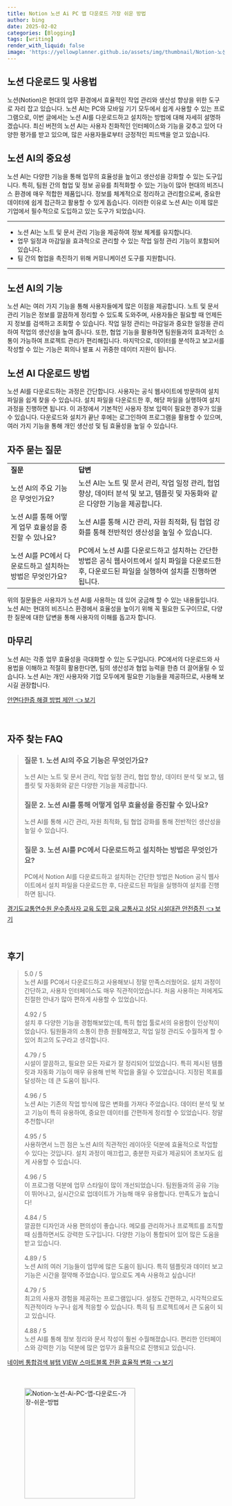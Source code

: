 ```yaml
---
title: Notion 노션 Ai PC 앱 다운로드 가장 쉬운 방법
author: bing
date: 2025-02-02
categories: [Blogging]
tags: [writing]
render_with_liquid: false
image: 'https://yellowplanner.github.io/assets/img/thumbnail/Notion-노션-Ai-PC-앱-다운로드-가장-쉬운-방법.webp'
---
```



<h2 id='노션 다운로드 및 사용법'>노션 다운로드 및 사용법</h2>

<p>노션(Notion)은 현대의 업무 환경에서 효율적인 작업 관리와 생산성 향상을 위한 도구로 자리 잡고 있습니다. 노션 AI는 PC와 모바일 기기 모두에서 쉽게 사용할 수 있는 프로그램으로, 이번 글에서는 노션 AI를 다운로드하고 설치하는 방법에 대해 자세히 설명하겠습니다. 최신 버전의 노션 AI는 사용자 친화적인 인터페이스와 기능을 갖추고 있어 다양한 평가를 받고 있으며, 많은 사용자들로부터 긍정적인 피드백을 얻고 있습니다.</p>

<h2 id='노션 AI의 중요성'>노션 AI의 중요성</h2>

<p>노션 AI는 다양한 기능을 통해 업무의 효율성을 높이고 생산성을 강화할 수 있는 도구입니다. 특히, 팀원 간의 협업 및 정보 공유를 최적화할 수 있는 기능이 많아 현대의 비즈니스 환경에 매우 적합한 제품입니다. 정보를 체계적으로 정리하고 관리함으로써, 중요한 데이터에 쉽게 접근하고 활용할 수 있게 돕습니다. 이러한 이유로 노션 AI는 이제 많은 기업에서 필수적으로 도입하고 있는 도구가 되었습니다.</p>

<hr />

<ul>
    <li>노션 AI는 노트 및 문서 관리 기능을 제공하여 정보 체계를 유지합니다.</li>
    <li>업무 일정과 마감일을 효과적으로 관리할 수 있는 작업 일정 관리 기능이 포함되어 있습니다.</li>
    <li>팀 간의 협업을 촉진하기 위해 커뮤니케이션 도구를 지원합니다.</li>
</ul>

<hr />

<h2 id='노션 AI의 기능'>노션 AI의 기능</h2>

<p>노션 AI는 여러 가지 기능을 통해 사용자들에게 많은 이점을 제공합니다. 노트 및 문서 관리 기능은 정보를 깔끔하게 정리할 수 있도록 도와주며, 사용자들은 필요할 때 언제든지 정보를 검색하고 조회할 수 있습니다. 작업 일정 관리는 마감일과 중요한 일정을 관리하여 작업의 생산성을 높여 줍니다. 또한, 협업 기능을 활용하면 팀원들과의 효과적인 소통이 가능하여 프로젝트 관리가 편리해집니다. 마지막으로, 데이터를 분석하고 보고서를 작성할 수 있는 기능은 회의나 발표 시 귀중한 데이터 지원이 됩니다.</p>

<h2 id='노션 AI 다운로드 방법'>노션 AI 다운로드 방법</h2>

<p>노션 AI를 다운로드하는 과정은 간단합니다. 사용자는 공식 웹사이트에 방문하여 설치 파일을 쉽게 찾을 수 있습니다. 설치 파일을 다운로드한 후, 해당 파일을 실행하여 설치 과정을 진행하면 됩니다. 이 과정에서 기본적인 사용자 정보 입력이 필요한 경우가 있을 수 있습니다. 다운로드와 설치가 끝난 후에는 로그인하여 프로그램을 활용할 수 있으며, 여러 가지 기능을 통해 개인 생산성 및 팀 효율성을 높일 수 있습니다.</p>

<h2 id='자주 묻는 질문'>자주 묻는 질문</h2>

<table>
    <tr>
        <td><b>질문</b></td>
        <td><b>답변</b></td>
    </tr>
    <tr>
        <td>노션 AI의 주요 기능은 무엇인가요?</td>
        <td>노션 AI는 노트 및 문서 관리, 작업 일정 관리, 협업 향상, 데이터 분석 및 보고, 템플릿 및 자동화와 같은 다양한 기능을 제공합니다.</td>
    </tr>
    <tr>
        <td>노션 AI를 통해 어떻게 업무 효율성을 증진할 수 있나요?</td>
        <td>노션 AI를 통해 시간 관리, 자원 최적화, 팀 협업 강화를 통해 전반적인 생산성을 높일 수 있습니다.</td>
    </tr>
    <tr>
        <td>노션 AI를 PC에서 다운로드하고 설치하는 방법은 무엇인가요?</td>
        <td>PC에서 노션 AI를 다운로드하고 설치하는 간단한 방법은 공식 웹사이트에서 설치 파일을 다운로드한 후, 다운로드된 파일을 실행하여 설치를 진행하면 됩니다.</td>
    </tr>
</table>

<p>위의 질문들은 사용자가 노션 AI를 사용하는 데 있어 궁금해 할 수 있는 내용들입니다. 노션 AI는 현대의 비즈니스 환경에서 효율성을 높이기 위해 꼭 필요한 도구이므로, 다양한 질문에 대한 답변을 통해 사용자의 이해를 돕고자 합니다.</p>

<h2 id='마무리'>마무리</h2>

<p>노션 AI는 각종 업무 효율성을 극대화할 수 있는 도구입니다. PC에서의 다운로드와 사용법을 이해하고 적절히 활용한다면, 팀의 생산성과 협업 능력을 한층 더 끌어올릴 수 있습니다. 노션 AI는 개인 사용자와 기업 모두에게 필요한 기능들을 제공하므로, 사용해 보시길 권장합니다.</p>


<p><a class="click-button" title="안면다한증 해결 방법 제안" href="https://yellowplanner.github.io/posts/%EC%95%88%EB%A9%B4%EB%8B%A4%ED%95%9C%EC%A6%9D-%ED%95%B4%EA%B2%B0-%EB%B0%A9%EB%B2%95-%EC%A0%9C%EC%95%88/" rel="dofollow">안면다한증 해결 방법 제안 👈 보기</a></p><br>
<h2 id='자주_찾는_FAQ'>자주 찾는 FAQ</h2>
<div itemscope="" itemtype="https://schema.org/FAQPage"> 
<blockquote> 
<div itemscope="" itemprop="mainEntity" itemtype="https://schema.org/Question"> 
<h3 itemprop="name">질문 1. 노션 AI의 주요 기능은 무엇인가요?</h3> 
<div itemscope="" itemprop="acceptedAnswer" itemtype="https://schema.org/Answer"> 
<span itemprop="text"> 
<p>노션 AI는 노트 및 문서 관리, 작업 일정 관리, 협업 향상, 데이터 분석 및 보고, 템플릿 및 자동화와 같은 다양한 기능을 제공합니다.</p> 
</span> 
</div> 
</div> 

<div itemscope="" itemprop="mainEntity" itemtype="https://schema.org/Question"> 
<h3 itemprop="name">질문 2. 노션 AI를 통해 어떻게 업무 효율성을 증진할 수 있나요?</h3> 
<div itemscope="" itemprop="acceptedAnswer" itemtype="https://schema.org/Answer"> 
<span itemprop="text"> 
<p>노션 AI를 통해 시간 관리, 자원 최적화, 팀 협업 강화를 통해 전반적인 생산성을 높일 수 있습니다.</p> 
</span> 
</div> 
</div> 

<div itemscope="" itemprop="mainEntity" itemtype="https://schema.org/Question"> 
<h3 itemprop="name">질문 3. 노션 AI를 PC에서 다운로드하고 설치하는 방법은 무엇인가요?</h3> 
<div itemscope="" itemprop="acceptedAnswer" itemtype="https://schema.org/Answer"> 
<span itemprop="text"> 
<p>PC에서 Notion AI를 다운로드하고 설치하는 간단한 방법은 Notion 공식 웹사이트에서 설치 파일을 다운로드한 후, 다운로드된 파일을 실행하여 설치를 진행하면 됩니다.</p> 
</span> 
</div> 
</div> 
</blockquote> 
</div>
<p><a class="click-button" title="경기도교통연수원 운수종사자 교육 도민 교육 교통사고 상담 시설대관 안전증진" href="https://yellowplanner.github.io/posts/%EA%B2%BD%EA%B8%B0%EB%8F%84%EA%B5%90%ED%86%B5%EC%97%B0%EC%88%98%EC%9B%90-%EC%9A%B4%EC%88%98%EC%A2%85%EC%82%AC%EC%9E%90-%EA%B5%90%EC%9C%A1-%EB%8F%84%EB%AF%BC-%EA%B5%90%EC%9C%A1-%EA%B5%90%ED%86%B5%EC%82%AC%EA%B3%A0-%EC%83%81%EB%8B%B4-%EC%8B%9C%EC%84%A4%EB%8C%80%EA%B4%80-%EC%95%88%EC%A0%84%EC%A6%9D%EC%A7%84/" rel="dofollow">경기도교통연수원 운수종사자 교육 도민 교육 교통사고 상담 시설대관 안전증진 👈 보기</a></p><br>
<h2 id='후기'>후기</h2>
<div itemscope itemtype="https://schema.org/Product">
  <blockquote>
  <div itemprop="review" itemscope itemtype="https://schema.org/Review">
      <div itemprop="reviewRating" itemscope itemtype="https://schema.org/Rating"> <span itemprop="ratingValue">5.0</span> / <span itemprop="bestRating">5</span> </div>
      <span itemprop="reviewBody">노션 AI를 PC에서 다운로드하고 사용해보니 정말 만족스러웠어요. 설치 과정이 간단하고, 사용자 인터페이스도 매우 직관적이었습니다. 처음 사용하는 저에게도 친절한 안내가 많아 편하게 사용할 수 있었습니다.</span>
  </div>
  <br>
  <div itemprop="review" itemscope itemtype="https://schema.org/Review">
      <div itemprop="reviewRating" itemscope itemtype="https://schema.org/Rating"> <span itemprop="ratingValue">4.92</span> / <span itemprop="bestRating">5</span> </div>
      <span itemprop="reviewBody">설치 후 다양한 기능을 경험해보았는데, 특히 협업 툴로서의 유용함이 인상적이었습니다. 팀원들과의 소통이 한층 원활해졌고, 작업 일정 관리도 수월하게 할 수 있어 최고의 도구라고 생각합니다.</span>
  </div>
  <br>
  <div itemprop="review" itemscope itemtype="https://schema.org/Review">
      <div itemprop="reviewRating" itemscope itemtype="https://schema.org/Rating"> <span itemprop="ratingValue">4.79</span> / <span itemprop="bestRating">5</span> </div>
      <span itemprop="reviewBody">시설이 깔끔하고, 필요한 모든 자료가 잘 정리되어 있었습니다. 특히 제시된 템플릿과 자동화 기능이 매우 유용해 반복 작업을 줄일 수 있었습니다. 지정된 목표를 달성하는 데 큰 도움이 됩니다.</span>
  </div>
  <br>
  <div itemprop="review" itemscope itemtype="https://schema.org/Review">
      <div itemprop="reviewRating" itemscope itemtype="https://schema.org/Rating"> <span itemprop="ratingValue">4.96</span> / <span itemprop="bestRating">5</span> </div>
      <span itemprop="reviewBody">노션 AI는 기존의 작업 방식에 많은 변화를 가져다 주었습니다. 데이터 분석 및 보고 기능이 특히 유용하여, 중요한 데이터를 간편하게 정리할 수 있었습니다. 정말 추천합니다!</span>
  </div>
  <br>
  <div itemprop="review" itemscope itemtype="https://schema.org/Review">
      <div itemprop="reviewRating" itemscope itemtype="https://schema.org/Rating"> <span itemprop="ratingValue">4.95</span> / <span itemprop="bestRating">5</span> </div>
      <span itemprop="reviewBody">사용하면서 느낀 점은 노션 AI의 직관적인 레이아웃 덕분에 효율적으로 작업할 수 있다는 것입니다. 설치 과정이 매끄럽고, 충분한 자료가 제공되어 초보자도 쉽게 사용할 수 있습니다.</span>
  </div>
  <br>
  <div itemprop="review" itemscope itemtype="https://schema.org/Review">
      <div itemprop="reviewRating" itemscope itemtype="https://schema.org/Rating"> <span itemprop="ratingValue">4.96</span> / <span itemprop="bestRating">5</span> </div>
      <span itemprop="reviewBody">이 프로그램 덕분에 업무 스타일이 많이 개선되었습니다. 팀원들과의 공유 기능이 뛰어나고, 실시간으로 업데이트가 가능해 매우 유용합니다. 만족도가 높습니다!</span>
  </div>
  <br>
  <div itemprop="review" itemscope itemtype="https://schema.org/Review">
      <div itemprop="reviewRating" itemscope itemtype="https://schema.org/Rating"> <span itemprop="ratingValue">4.84</span> / <span itemprop="bestRating">5</span> </div>
      <span itemprop="reviewBody">깔끔한 디자인과 사용 편의성이 좋습니다. 메모를 관리하거나 프로젝트를 조직할 때 심플하면서도 강력한 도구입니다. 다양한 기능이 통합되어 있어 많은 도움을 받고 있습니다.</span>
  </div>
  <br>
  <div itemprop="review" itemscope itemtype="https://schema.org/Review">
      <div itemprop="reviewRating" itemscope itemtype="https://schema.org/Rating"> <span itemprop="ratingValue">4.89</span> / <span itemprop="bestRating">5</span> </div>
      <span itemprop="reviewBody">노션 AI의 여러 기능들이 업무에 많은 도움이 됩니다. 특히 템플릿과 데이터 보고 기능은 시간을 절약해 주었습니다. 앞으로도 계속 사용하고 싶습니다!</span>
  </div>
  <br>
  <div itemprop="review" itemscope itemtype="https://schema.org/Review">
      <div itemprop="reviewRating" itemscope itemtype="https://schema.org/Rating"> <span itemprop="ratingValue">4.79</span> / <span itemprop="bestRating">5</span> </div>
      <span itemprop="reviewBody">최고의 사용자 경험을 제공하는 프로그램입니다. 설정도 간편하고, 시각적으로도 직관적이라 누구나 쉽게 적응할 수 있습니다. 특히 팀 프로젝트에서 큰 도움이 되고 있습니다.</span>
  </div>
  <br>
  <div itemprop="review" itemscope itemtype="https://schema.org/Review">
      <div itemprop="reviewRating" itemscope itemtype="https://schema.org/Rating"> <span itemprop="ratingValue">4.88</span> / <span itemprop="bestRating">5</span> </div>
      <span itemprop="reviewBody">노션 AI를 통해 정보 정리와 문서 작성이 훨씬 수월해졌습니다. 편리한 인터페이스와 강력한 기능 덕분에 많은 업무가 효율적으로 진행되고 있습니다.</span>
  </div>
  </blockquote>
</div>
<p><a class="click-button" title="네이버 통합검색 뷰탭 VIEW 스마트블록 전환 효율적 변화" href="https://yellowplanner.github.io/posts/%EB%84%A4%EC%9D%B4%EB%B2%84-%ED%86%B5%ED%95%A9%EA%B2%80%EC%83%89-%EB%B7%B0%ED%83%AD-VIEW-%EC%8A%A4%EB%A7%88%ED%8A%B8%EB%B8%94%EB%A1%9D-%EC%A0%84%ED%99%98-%ED%9A%A8%EC%9C%A8%EC%A0%81-%EB%B3%80%ED%99%94/" rel="dofollow">네이버 통합검색 뷰탭 VIEW 스마트블록 전환 효율적 변화 👈 보기</a></p><br>
<figure class="image"><img src="https://yellowplanner.github.io/assets/img/thumbnail/Notion-노션-Ai-PC-앱-다운로드-가장-쉬운-방법.webp" alt="Notion-노션-Ai-PC-앱-다운로드-가장-쉬운-방법" width="256" height="256"></figure>